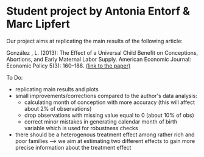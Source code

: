 # Student project by Antonia Entorf & Marc Lipfert

Our project aims at replicating the main results of the following article:

González , L. (2013): The Effect of a Universal Child Benefit on Conceptions, Abortions, and Early Maternal Labor Supply. American Economic Journal: Economic Policy 5(3): 160–188. [(link to the paper)](https://www.aeaweb.org/articles?id=10.1257/pol.5.3.160)


To Do:
- replicating main results and plots
- small improvements/corrections compared to the author's data analysis:
  - calculating month of conception with more accuracy (this will affect about 2% of observations)
  - drop observations with missing value equal to 0 (about 10% of obs)
  - correct minor mistakes in generating calendar month of birth variable which is used for robustness checks
- there should be a heterogenous treatment effect among rather rich and poor families --> we aim at estimating two different effects to       gain more precise information about the treatment effect



